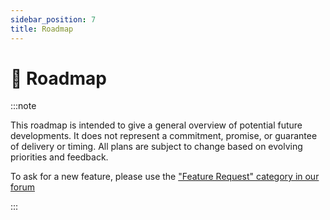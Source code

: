 ```yaml
---
sidebar_position: 7
title: Roadmap
---
```


# 🚀 Roadmap

:::note

This roadmap is intended to give a general overview of potential future developments. It does not represent a commitment, promise, or guarantee of delivery or timing. All plans are subject to change based on evolving priorities and feedback.

To ask for a new feature, please use the ["Feature Request" category in our forum](https://community.simplicite.io/c/feature-request/46)

:::


<Roadmap/>


